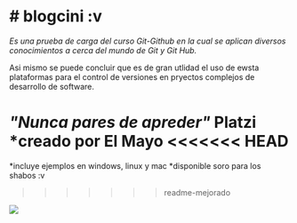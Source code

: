 #  **# blogcini :v**
*Es una prueba de carga del curso Git-Github en la cual se aplican diversos conocimientos a cerca del mundo de Git y Git Hub.*

Asi mismo se puede concluir que es de gran utlidad el uso de ewsta plataformas para el control de versiones en pryectos complejos de desarrollo de software.

*"Nunca pares de apreder"*
  **Platzi**
  *creado por El Mayo
<<<<<<< HEAD
=======
  *incluye ejemplos en windows, linux y mac
  *disponible soro para los shabos :v
>>>>>>> readme-mejorado
  <img src="https://i.imgur.com/SvwTNIy.jpeg">